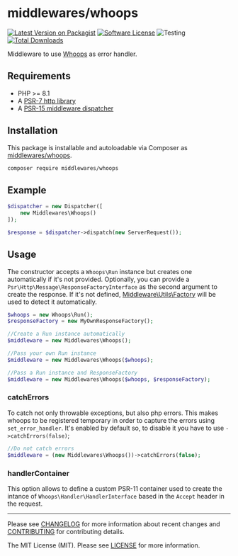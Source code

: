# middlewares/whoops

[![Latest Version on Packagist][ico-version]][link-packagist]
[![Software License][ico-license]](LICENSE)
![Testing][ico-ga]
[![Total Downloads][ico-downloads]][link-downloads]

Middleware to use [Whoops](https://github.com/filp/whoops) as error handler.

## Requirements

* PHP >= 8.1
* A [PSR-7 http library](https://github.com/middlewares/awesome-psr15-middlewares#psr-7-implementations)
* A [PSR-15 middleware dispatcher](https://github.com/middlewares/awesome-psr15-middlewares#dispatcher)

## Installation

This package is installable and autoloadable via Composer as [middlewares/whoops](https://packagist.org/packages/middlewares/whoops).

```sh
composer require middlewares/whoops
```

## Example

```php
$dispatcher = new Dispatcher([
    new Middlewares\Whoops()
]);

$response = $dispatcher->dispatch(new ServerRequest());
```

## Usage

The constructor accepts a `Whoops\Run` instance but creates one automatically if it's not provided. Optionally, you can provide a `Psr\Http\Message\ResponseFactoryInterface` as the second argument to create the response. If it's not defined, [Middleware\Utils\Factory](https://github.com/middlewares/utils#factory) will be used to detect it automatically.

```php
$whoops = new Whoops\Run();
$responseFactory = new MyOwnResponseFactory();

//Create a Run instance automatically
$middleware = new Middlewares\Whoops();

//Pass your own Run instance
$middleware = new Middlewares\Whoops($whoops);

//Pass a Run instance and ResponseFactory
$middleware = new Middlewares\Whoops($whoops, $responseFactory);
```

### catchErrors

To catch not only throwable exceptions, but also php errors. This makes whoops to be registered temporary in order to capture the errors using `set_error_handler`. It's enabled by default so, to disable it you have to use `->catchErrors(false)`;

```php
//Do not catch errors
$middleware = (new Middlewares\Whoops())->catchErrors(false);
```

### handlerContainer

This option allows to define a custom PSR-11 container used to create the intance of `Whoops\Handler\HandlerInterface` based in the `Accept` header in the request.

---

Please see [CHANGELOG](CHANGELOG.md) for more information about recent changes and [CONTRIBUTING](CONTRIBUTING.md) for contributing details.

The MIT License (MIT). Please see [LICENSE](LICENSE) for more information.

[ico-version]: https://img.shields.io/packagist/v/middlewares/whoops.svg?style=flat-square
[ico-license]: https://img.shields.io/badge/license-MIT-brightgreen.svg?style=flat-square
[ico-ga]: https://github.com/middlewares/whoops/workflows/testing/badge.svg
[ico-downloads]: https://img.shields.io/packagist/dt/middlewares/whoops.svg?style=flat-square

[link-packagist]: https://packagist.org/packages/middlewares/whoops
[link-downloads]: https://packagist.org/packages/middlewares/whoops
